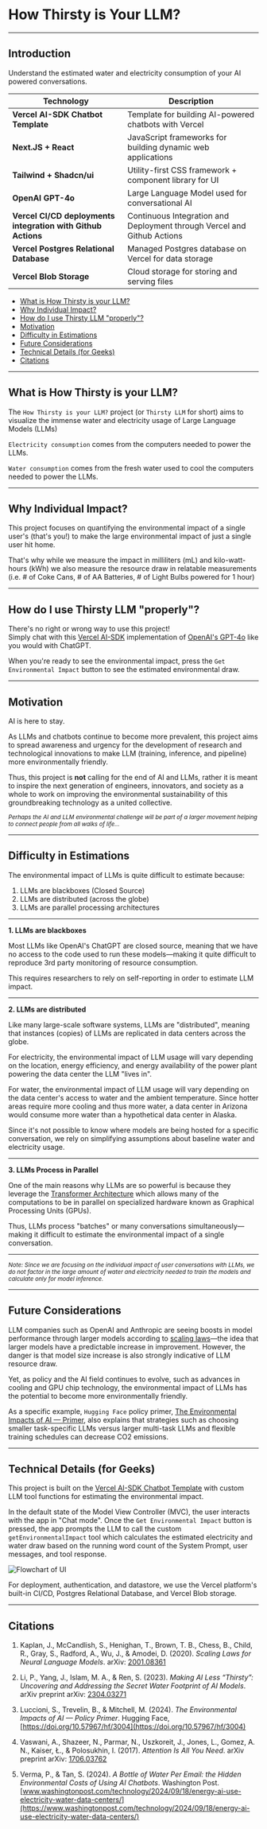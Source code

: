 # How Thirsty is Your LLM?
___
## Introduction
Understand the estimated water and electricity consumption of your AI powered conversations.

| **Technology**                                               | **Description**                                                         |
| ------------------------------------------------------------ | ----------------------------------------------------------------------- |
| **Vercel AI-SDK Chatbot Template**                           | Template for building AI-powered chatbots with Vercel                   |
| **Next.JS + React**                                          | JavaScript frameworks for building dynamic web applications             |
| **Tailwind + Shadcn/ui**                                     | Utility-first CSS framework + component library for UI                  |
| **OpenAI GPT-4o**                                            | Large Language Model used for conversational AI                         |
| **Vercel CI/CD deployments integration with Github Actions** | Continuous Integration and Deployment through Vercel and Github Actions |
| **Vercel Postgres Relational Database**                      | Managed Postgres database on Vercel for data storage                    |
| **Vercel Blob Storage**                                      | Cloud storage for storing and serving files                             |

- [What is How Thirsty is your LLM?](#what-is-how-thirsty-is-your-llm)
- [Why Individual Impact?](#why-individual-impact)
- [How do I use Thirsty LLM "properly"?](#how-do-i-use-thirsty-llm-properly)
- [Motivation](#motivation)
- [Difficulty in Estimations](#difficulty-in-estimations)
- [Future Considerations](#future-considerations)
- [Technical Details (for Geeks)](#technical-details-for-geeks)
- [Citations](#citations)

___
## What is How Thirsty is your LLM?
The `How Thirsty is your LLM?` project (or `Thirsty LLM` for short) aims to visualize the immense water and electricity usage of Large Language Models (LLMs)

`Electricity consumption` comes from the computers needed to power the LLMs.

`Water consumption` comes from the fresh water used to cool the computers needed to power the LLMs.
___
## Why Individual Impact?
This project focuses on quantifying the environmental impact of a single user's (that's you!) to make the large environmental impact of just a single user hit home.

That's why while we measure the impact in milliliters (mL) and kilo-watt-hours (kWh) we also measure the resource draw in relatable measurements (i.e. # of Coke Cans, # of AA Batteries, # of Light Bulbs powered for 1 hour)
___
## How do I use Thirsty LLM "properly"?
There's no right or wrong way to use this project!  
Simply chat with this [Vercel AI-SDK](https://vercel.com/templates/next.js/nextjs-ai-chatbot) implementation of [OpenAI's GPT-4o](https://openai.com/index/hello-gpt-4o/) like you would with ChatGPT.

When you're ready to see the environmental impact, press the `Get Environmental Impact` button to see the estimated environmental draw.
___
## Motivation
AI is here to stay.

As LLMs and chatbots continue to become more prevalent, this project aims to spread awareness and urgency for the development of research and technological innovations to make LLM (training, inference, and pipeline) more environmentally friendly.

Thus, this project is **not** calling for the end of AI and LLMs, rather it is meant to inspire the next generation of engineers, innovators, and society as a whole to work on improving the environmental sustainability of this groundbreaking technology as a united collective.

<small>*Perhaps the AI and LLM environmental challenge will be part of a larger movement helping to connect people from all walks of life...*</small>
___
## Difficulty in Estimations
The environmental impact of LLMs is quite difficult to estimate because:

1. LLMs are blackboxes (Closed Source)
2. LLMs are distributed (across the globe)
3. LLMs are parallel processing architectures

---

**1. LLMs are blackboxes**

Most LLMs like OpenAI's ChatGPT are closed source, meaning that we have no access to the code used to run these models—making it quite difficult to reproduce 3rd party monitoring of resource consumption.

This requires researchers to rely on self-reporting in order to estimate LLM impact.

---

**2. LLMs are distributed**

Like many large-scale software systems, LLMs are "distributed", meaning that instances (copies) of LLMs are replicated in data centers across the globe.

For electricity, the environmental impact of LLM usage will vary depending on the location, energy efficiency, and energy availability of the power plant powering the data center the LLM "lives in".

For water, the environmental impact of LLM usage will vary depending on the data center's access to water and the ambient temperature. Since hotter areas require more cooling and thus more water, a data center in Arizona would consume more water than a hypothetical data center in Alaska.

Since it's not possible to know where models are being hosted for a specific conversation, we rely on simplifying assumptions about baseline water and electricity usage.

---

**3. LLMs Process in Parallel**

One of the main reasons why LLMs are so powerful is because they leverage the [Transformer Architecture](https://arxiv.org/abs/1706.03762) which allows many of the computations to be in parallel on specialized hardware known as Graphical Processing Units (GPUs).

Thus, LLMs process "batches" or many conversations simultaneously—making it difficult to estimate the environmental impact of a single conversation.

---

<small>*Note: Since we are focusing on the individual impact of user conversations with LLMs, we do not factor in the large amount of water and electricity needed to train the models and calculate only for model inference.*</small>
___
## Future Considerations
LLM companies such as OpenAI and Anthropic are seeing boosts in model performance through larger models according to [scaling laws](https://arxiv.org/abs/2001.08361)—the idea that larger models have a predictable increase in improvement. However, the danger is that model size increase is also strongly indicative of LLM resource draw.

Yet, as policy and the AI field continues to evolve, such as advances in cooling and GPU chip technology, the environmental impact of LLMs has the potential to become more environmentally friendly.

As a specific example, `Hugging Face` policy primer, [The Environmental Impacts of AI — Primer](https://doi.org/10.57967/hf/3004), also explains that strategies such as choosing smaller task-specific LLMs versus larger multi-task LLMs and flexible training schedules can decrease CO2 emissions.
___
## Technical Details (for Geeks)
This project is built on the [Vercel AI-SDK Chatbot Template](https://vercel.com/templates/next.js/nextjs-ai-chatbot) with custom LLM tool functions for estimating the environmental impact.

In the default state of the Model View Controller (MVC), the user interacts with the app in "Chat mode". Once the `Get Environmental Impact` button is pressed, the app prompts the LLM to call the custom `getEnvironmentalImpact` tool which calculates the estimated electricity and water draw based on the running word count of the System Prompt, user messages, and tool response.

![Flowchart of UI](public/images/UI_Flowchart.png)

For deployment, authentication, and datastore, we use the Vercel platform's built-in CI/CD, Postgres Relational Database, and Vercel Blob storage.
___
## Citations
1. Kaplan, J., McCandlish, S., Henighan, T., Brown, T. B., Chess, B., Child, R., Gray, S., Radford, A., Wu, J., & Amodei, D. (2020). *Scaling Laws for Neural Language Models*. arXiv: [2001.08361](https://arxiv.org/abs/2001.08361)

2. Li, P., Yang, J., Islam, M. A., & Ren, S. (2023). *Making AI Less “Thirsty”: Uncovering and Addressing the Secret Water Footprint of AI Models*. arXiv preprint arXiv: [2304.03271](https://arxiv.org/abs/2304.03271)

3. Luccioni, S., Trevelin, B., & Mitchell, M. (2024). *The Environmental Impacts of AI — Policy Primer*. Hugging Face, [https://doi.org/10.57967/hf/3004](https://doi.org/10.57967/hf/3004)

4. Vaswani, A., Shazeer, N., Parmar, N., Uszkoreit, J., Jones, L., Gomez, A. N., Kaiser, Ł., & Polosukhin, I. (2017). *Attention Is All You Need*. arXiv preprint arXiv: [1706.03762](https://arxiv.org/abs/1706.03762)

5. Verma, P., & Tan, S. (2024). *A Bottle of Water Per Email: the Hidden Environmental Costs of Using AI Chatbots*. Washington Post. [www.washingtonpost.com/technology/2024/09/18/energy-ai-use-electricity-water-data-centers/](https://www.washingtonpost.com/technology/2024/09/18/energy-ai-use-electricity-water-data-centers/)